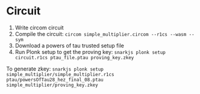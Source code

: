 # Circuit

1. Write circom circuit
2. Compile the circuit:
   `circom simple_multiplier.circom --r1cs --wasm --sym`
3. Download a powers of tau trusted setup file
4. Run Plonk setup to get the proving key:
   `snarkjs plonk setup circuit.r1cs ptau_file.ptau proving_key.zkey`

To generate zkey:
`snarkjs plonk setup simple_multiplier/simple_multiplier.r1cs ptau/powersOfTau28_hez_final_08.ptau simple_multiplier/proving_key.zkey`
